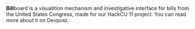 **Bill**board is a visualition mechanism and investigative interface for bills from the United States Congress, made for our HackCU 11 project. You can read more about it on Devpost.
